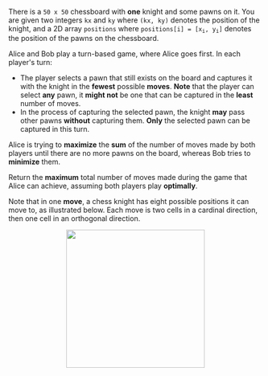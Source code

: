 There is a `50 x 50` chessboard with **one** knight and some pawns on it. You are given two integers `kx` and `ky` where `(kx, ky)` denotes the position of the knight, and a 2D array `positions` where <code>positions[i] = [x<sub>i</sub>, y<sub>i</sub>]</code> denotes the position of the pawns on the chessboard.

Alice and Bob play a turn-based game, where Alice goes first. In each player's turn:

- The player selects a pawn that still exists on the board and captures it with the knight in the **fewest** possible **moves**. **Note** that the player can select **any** pawn, it **might not** be one that can be captured in the **least** number of moves.
- In the process of capturing the selected pawn, the knight **may** pass other pawns **without** capturing them. **Only** the selected pawn can be captured in this turn.

Alice is trying to **maximize** the **sum** of the number of moves made by both players until there are no more pawns on the board, whereas Bob tries to **minimize** them.

Return the **maximum** total number of moves made during the game that Alice can achieve, assuming both players play **optimally**.

Note that in one **move**, a chess knight has eight possible positions it can move to, as illustrated below. Each move is two cells in a cardinal direction, then one cell in an orthogonal direction.

<div align='center' className='centeredImageDiv'>
  <img width='275px' src={require('@site/static/img/lc/3283-f1.png').default} />
</div>